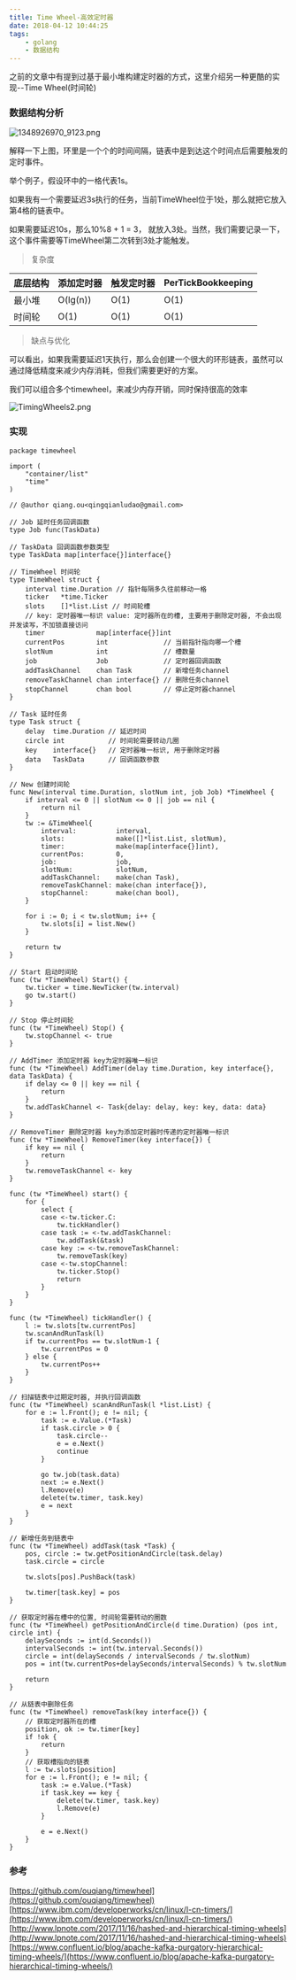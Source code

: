 ```yaml
---
title: Time Wheel-高效定时器
date: 2018-04-12 10:44:25
tags:
    - golang
    - 数据结构
---
```


之前的文章中有提到过基于最小堆构建定时器的方式，这里介绍另一种更酷的实现--Time Wheel(时间轮)

### 数据结构分析

![1348926970_9123.png](http://7xqlni.com1.z0.glb.clouddn.com/1348926970_9123.png)

解释一下上图，环里是一个个的时间间隔，链表中是到达这个时间点后需要触发的定时事件。

举个例子，假设环中的一格代表1s。

如果我有一个需要延迟3s执行的任务，当前TimeWheel位于1处，那么就把它放入第4格的链表中。

如果需要延迟10s，那么10%8 + 1 = 3， 就放入3处。当然，我们需要记录一下，这个事件需要等TimeWheel第二次转到3处才能触发。

> 复杂度

底层结构 | 添加定时器 | 触发定时器 | PerTickBookkeeping
---- | ---- | ---- | ---- |
最小堆 | O(lg(n)) | O(1) | O(1)
时间轮 | O(1) | O(1) | O(1)

> 缺点与优化

可以看出，如果我需要延迟1天执行，那么会创建一个很大的环形链表，虽然可以通过降低精度来减少内存消耗，但我们需要更好的方案。

我们可以组合多个timewheel，来减少内存开销，同时保持很高的效率

![TimingWheels2.png](http://7xqlni.com1.z0.glb.clouddn.com/TimingWheels2.png)


### 实现

```golang
package timewheel

import (
    "container/list"
    "time"
)

// @author qiang.ou<qingqianludao@gmail.com>

// Job 延时任务回调函数
type Job func(TaskData)

// TaskData 回调函数参数类型
type TaskData map[interface{}]interface{}

// TimeWheel 时间轮
type TimeWheel struct {
    interval time.Duration // 指针每隔多久往前移动一格
    ticker   *time.Ticker
    slots    []*list.List // 时间轮槽
    // key: 定时器唯一标识 value: 定时器所在的槽, 主要用于删除定时器, 不会出现并发读写，不加锁直接访问
    timer             map[interface{}]int
    currentPos        int              // 当前指针指向哪一个槽
    slotNum           int              // 槽数量
    job               Job              // 定时器回调函数
    addTaskChannel    chan Task        // 新增任务channel
    removeTaskChannel chan interface{} // 删除任务channel
    stopChannel       chan bool        // 停止定时器channel
}

// Task 延时任务
type Task struct {
    delay  time.Duration // 延迟时间
    circle int           // 时间轮需要转动几圈
    key    interface{}   // 定时器唯一标识, 用于删除定时器
    data   TaskData      // 回调函数参数
}

// New 创建时间轮
func New(interval time.Duration, slotNum int, job Job) *TimeWheel {
    if interval <= 0 || slotNum <= 0 || job == nil {
        return nil
    }
    tw := &TimeWheel{
        interval:          interval,
        slots:             make([]*list.List, slotNum),
        timer:             make(map[interface{}]int),
        currentPos:        0,
        job:               job,
        slotNum:           slotNum,
        addTaskChannel:    make(chan Task),
        removeTaskChannel: make(chan interface{}),
        stopChannel:       make(chan bool),
    }

    for i := 0; i < tw.slotNum; i++ {
        tw.slots[i] = list.New()
    }

    return tw
}

// Start 启动时间轮
func (tw *TimeWheel) Start() {
    tw.ticker = time.NewTicker(tw.interval)
    go tw.start()
}

// Stop 停止时间轮
func (tw *TimeWheel) Stop() {
    tw.stopChannel <- true
}

// AddTimer 添加定时器 key为定时器唯一标识
func (tw *TimeWheel) AddTimer(delay time.Duration, key interface{}, data TaskData) {
    if delay <= 0 || key == nil {
        return
    }
    tw.addTaskChannel <- Task{delay: delay, key: key, data: data}
}

// RemoveTimer 删除定时器 key为添加定时器时传递的定时器唯一标识
func (tw *TimeWheel) RemoveTimer(key interface{}) {
    if key == nil {
        return
    }
    tw.removeTaskChannel <- key
}

func (tw *TimeWheel) start() {
    for {
        select {
        case <-tw.ticker.C:
            tw.tickHandler()
        case task := <-tw.addTaskChannel:
            tw.addTask(&task)
        case key := <-tw.removeTaskChannel:
            tw.removeTask(key)
        case <-tw.stopChannel:
            tw.ticker.Stop()
            return
        }
    }
}

func (tw *TimeWheel) tickHandler() {
    l := tw.slots[tw.currentPos]
    tw.scanAndRunTask(l)
    if tw.currentPos == tw.slotNum-1 {
        tw.currentPos = 0
    } else {
        tw.currentPos++
    }
}

// 扫描链表中过期定时器, 并执行回调函数
func (tw *TimeWheel) scanAndRunTask(l *list.List) {
    for e := l.Front(); e != nil; {
        task := e.Value.(*Task)
        if task.circle > 0 {
            task.circle--
            e = e.Next()
            continue
        }

        go tw.job(task.data)
        next := e.Next()
        l.Remove(e)
        delete(tw.timer, task.key)
        e = next
    }
}

// 新增任务到链表中
func (tw *TimeWheel) addTask(task *Task) {
    pos, circle := tw.getPositionAndCircle(task.delay)
    task.circle = circle

    tw.slots[pos].PushBack(task)

    tw.timer[task.key] = pos
}

// 获取定时器在槽中的位置, 时间轮需要转动的圈数
func (tw *TimeWheel) getPositionAndCircle(d time.Duration) (pos int, circle int) {
    delaySeconds := int(d.Seconds())
    intervalSeconds := int(tw.interval.Seconds())
    circle = int(delaySeconds / intervalSeconds / tw.slotNum)
    pos = int(tw.currentPos+delaySeconds/intervalSeconds) % tw.slotNum

    return
}

// 从链表中删除任务
func (tw *TimeWheel) removeTask(key interface{}) {
    // 获取定时器所在的槽
    position, ok := tw.timer[key]
    if !ok {
        return
    }
    // 获取槽指向的链表
    l := tw.slots[position]
    for e := l.Front(); e != nil; {
        task := e.Value.(*Task)
        if task.key == key {
            delete(tw.timer, task.key)
            l.Remove(e)
        }

        e = e.Next()
    }
}
```

### 参考

[https://github.com/ouqiang/timewheel](https://github.com/ouqiang/timewheel)
[https://www.ibm.com/developerworks/cn/linux/l-cn-timers/](https://www.ibm.com/developerworks/cn/linux/l-cn-timers/)
[http://www.lpnote.com/2017/11/16/hashed-and-hierarchical-timing-wheels](http://www.lpnote.com/2017/11/16/hashed-and-hierarchical-timing-wheels)
[https://www.confluent.io/blog/apache-kafka-purgatory-hierarchical-timing-wheels/](https://www.confluent.io/blog/apache-kafka-purgatory-hierarchical-timing-wheels/)